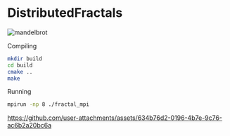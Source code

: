 # DistributedFractals
![mandelbrot](https://github.com/user-attachments/assets/0c468c27-a5c8-4965-afba-c9587f26a1de)

Compiling
```bash
mkdir build
cd build
cmake ..
make
```

Running
```bash
mpirun -np 8 ./fractal_mpi
```


https://github.com/user-attachments/assets/634b76d2-0196-4b7e-9c76-ac6b2a20bc6a

